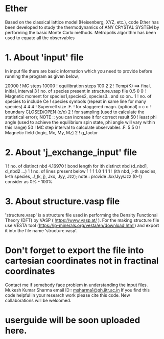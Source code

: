 # Ether
Based on the classical lattice model (Heisenberg, XYZ, etc.), code Ether has been developed to study the thermodynamics of ANY CRYSTAL SYSTEM by performing the basic Monte Carlo methods. Metropolis algorithm has been used to equate all the observables

# 1. About 'input' file

In input file there are basic information which you need to provide before running the program as given below,

20000		  ! MC steps
10000		  ! equilibration steps
100 2 2		! Temp(K) ==> final, initial, interval
3		      ! no. of species present in structure.vasp file 
0.5 0 0   ! Magnetic moment for species1,species2, species3.. and so on..
1		      ! no. of species to include
Ce		    ! species symbols (repeat in same line for many species)
4 4 4		  ! Supercell size
.F.		    ! for staggered  magn. (optional)
c c c		  ! boundary CLOSED/OPEN (c/o)
2		      ! for sampling (used to calculate the statistical error); NOTE :: you can increase it for correct result
50		    ! least phi angle (used to achieve the equilibrium spin state, phi angle will vary within this range) 
50		    ! MC step interval to calculate observables
.F. 5 5 0	! Magnetic field (logic, Mx, My, Mz)
2		      ! g_factor 

# 2. About 'j_exchange_input' file

1			          ! no. of distinct nbd
4.16970         ! bond length for ith distinct nbd (d_nbd1, d_nbd2 ...)
1			          ! no. of lines present below
1 1 1 1.0 1 1 1	! (ith nbd, j-th species, k-th species, J_(k, j), Jxx, Jyy, Jzz); note:: provide Jxx/Jyy/Jzz (0-1) consider as 0% - 100%

# 3. About structure.vasp file
'structure.vasp' is a structure file used in performing the Density Functional Theory (DFT) by VASP ( https://www.vasp.at/ ). For the making structure file use VESTA tool (https://jp-minerals.org/vesta/en/download.html) and export it into the file name 'structure.vasp'.
  # Don't forget to export the file into cartesian coordinates not in fractinal coordinates
  
Contact me if somebody face problem in understanding the input files.
Mukesh Kumar Sharma
email ID:: msharma1@ph.iitr.ac.in
If you find this code helpful in your research work please cite this code. New collaborations will be welcomed.

# userguide will be soon uploaded here.
